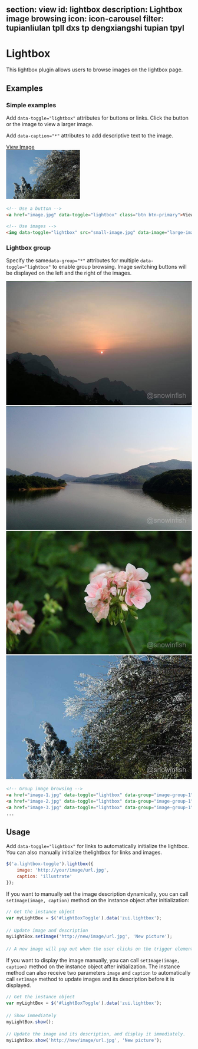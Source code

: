 ﻿section: view
id: lightbox
description: Lightbox image browsing
icon: icon-carousel
filter: tupianliulan tpll dxs tp dengxiangshi tupian tpyl
---

# Lightbox

This lightbox plugin allows users to browse images on the lightbox page.

## Examples

### Simple examples

Add `data-toggle="lightbox"` attributes for buttons or links. Click the button or the image to view a larger image.

Add `data-caption="*"` attributes to add descriptive text to the image.

<div class="example">
  <div class="row">
    <div class="col-sm-2">
      <a href="docs/img/img2.jpg" data-group="example-1" data-toggle="lightbox" class="btn btn-primary"><i class="icon icon-picture"></i> View Image</a>
    </div>
    <div class="col-sm-4">
      <img data-group="example-2" data-toggle="lightbox" data-caption="Enlarge the small image" src="docs/img/img4.jpg" class="img-thumbnail" alt="" width="200">
    </div>
  </div>
</div>

```html
<!-- Use a button -->
<a href="image.jpg" data-toggle="lightbox" class="btn btn-primary">View Image</a>
```

```html
<!-- Use images -->
<img data-toggle="lightbox" src="small-image.jpg" data-image="large-image.jpg" data-caption="Enlarge the small image" class="img-thumbnail" alt="" width="200">
```

### Lightbox group

Specify the same`data-group="*"` attributes for multiple `data-toggle="lightbox"` to enable group browsing. Image switching buttons will be displayed on the left and the right of the images.

<div class="example">
  <div class="row">
    <div class="col-xs-6 col-sm-4 col-md-3"><a href="docs/img/img1.jpg" data-group="example-3" data-toggle="lightbox" data-caption="img1.jpg"><img src="docs/img/img1.jpg" class="img-rounded" alt=""></a></div>
    <div class="col-xs-6 col-sm-4 col-md-3"><a href="docs/img/img2.jpg" data-group="example-3" data-toggle="lightbox" data-caption="img2.jpg"><img src="docs/img/img2.jpg" class="img-rounded" alt=""></a></div>
    <div class="col-xs-6 col-sm-4 col-md-3"><a href="docs/img/img3.jpg" data-group="example-3" data-toggle="lightbox"><img src="docs/img/img3.jpg" class="img-rounded" alt=""></a></div>
    <div class="col-xs-6 col-sm-4 col-md-3"><a href="docs/img/img4.jpg" data-group="example-3" data-toggle="lightbox" data-caption="last one"><img src="docs/img/img4.jpg" class="img-rounded" alt=""></a></div>
  </div>
</div>

```html
<!-- Group image browsing -->
<a href="image-1.jpg" data-toggle="lightbox" data-group="image-group-1"><img src="small-image-1.jpg" class="img-rounded" alt=""></a>
<a href="image-2.jpg" data-toggle="lightbox" data-group="image-group-1"><img src="small-image-2.jpg" class="img-rounded" alt=""></a>
<a href="image-3.jpg" data-toggle="lightbox" data-group="image-group-1"><img src="small-image-3.jpg" class="img-rounded" alt=""></a>
...
```

## Usage

Add `data-toggle="lightbox"` for links to automatically initialize the lightbox. You can also manually initialize thelightbox for links and images.

```js
$('a.lightbox-toggle').lightbox({
    image: 'http://your/image/url.jpg',
    caption: 'illustrate'
});
```

If you want to manually set the image description dynamically, you can call `setImage(image, caption)` method on the instance object after initialization:

```js
// Get the instance object
var myLightBox = $('#lightBoxToggle').data('zui.lightbox');

// Update image and description
myLightBox.setImage('http://new/image/url.jpg', 'New picture');

// A new image will pop out when the user clicks on the trigger element.
```

If you want to display the image manually, you can call `setImage(image, caption)` method on the instance object after initialization. The instance method can also receive two parameters `image` and `caption` to automatically call `setImage` method to update images and its description before it is displayed.

```js
// Get the instance object
var myLightBox = $('#lightBoxToggle').data('zui.lightbox');

// Show immediately
myLightBox.show();

// Update the image and its description, and display it immediately.
myLightBox.show('http://new/image/url.jpg', 'New picture');
```

<script>
function afterPageLoad() {
    $('[data-toggle="lightbox"]').lightbox();
}
</script>
